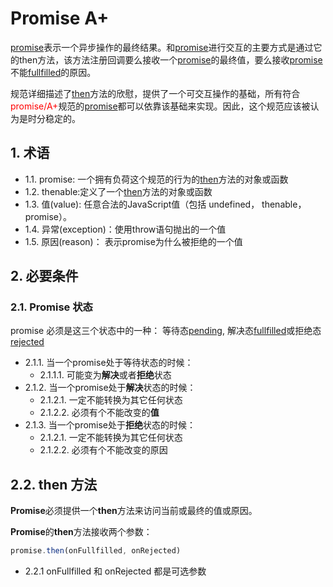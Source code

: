 # Promise A+

[promise]()表示一个异步操作的最终结果。和[promise]()进行交互的主要方式是通过它的then方法，该方法注册回调要么接收一个[promise]()的最终值，要么接收[promise]()不能[fullfilled]()的原因。

规范详细描述了[then]()方法的欣慰，提供了一个可交互操作的基础，所有符合<span style="color:red">promise/A+</span>规范的[promise]()都可以依靠该基础来实现。因此，这个规范应该被认为是时分稳定的。



## 1. 术语

* 1.1. promise: 一个拥有负荷这个规范的行为的[then]()方法的对象或函数
* 1.2. thenable:定义了一个[then]()方法的对象或函数
* 1.3. 值(value): 任意合法的JavaScript值（包括 undefined， thenable， promise）。
* 1.4. 异常(exception)：使用throw语句抛出的一个值
* 1.5. 原因(reason)： 表示promise为什么被拒绝的一个值

## 2. 必要条件

### 2.1. Promise 状态

promise 必须是这三个状态中的一种： 等待态[pending](), 解决态[fullfilled]()或拒绝态[rejected]()

* 2.1.1. 当一个promise处于等待状态的时候：
  * 2.1.1.1. 可能变为<b>解决</b>或者<b>拒绝</b>状态
* 2.1.2. 当一个promise处于<b>解决</b>状态的时候：
  * 2.1.2.1. 一定不能转换为其它任何状态
  * 2.1.2.2. 必须有个不能改变的<b>值</b>
* 2.1.3. 当一个promise处于<b>拒绝</b>状态的时候：
  * 2.1.2.1. 一定不能转换为其它任何状态
  * 2.1.2.2. 必须有个不能改变的原因

## 2.2. then 方法

**Promise**必须提供一个**then**方法来访问当前或最终的值或原因。

**Promise**的**then**方法接收两个参数：

```js
promise.then(onFullfilled, onRejected)
```

* 2.2.1 onFullfilled   和 onRejected 都是可选参数

